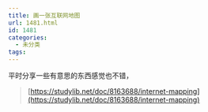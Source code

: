```yaml
---
title: 画一张互联网地图
url: 1481.html
id: 1481
categories:
  - 未分类
tags:
---
```


平时分享一些有意思的东西感觉也不错，

> [https://studylib.net/doc/8163688/internet-mapping](https://studylib.net/doc/8163688/internet-mapping)